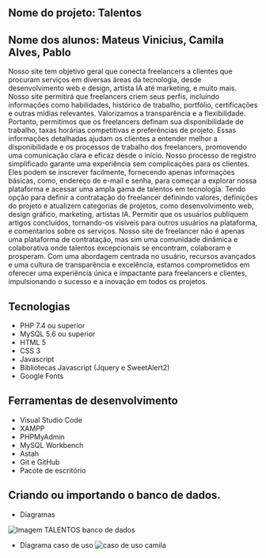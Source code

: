 ## Nome do projeto: Talentos 
## Nome dos alunos: Mateus Vinicius, Camila Alves, Pablo

Nosso site tem objetivo geral que conecta freelancers a clientes que procuram serviços em diversas áreas da tecnologia, desde desenvolvimento web e design, artista IA até marketing, e muito mais.
Nosso site permitirá que freelancers criem seus perfis, incluindo informações como habilidades, histórico de trabalho, portfólio, certificações  e outras mídias relevantes.
Valorizamos a transparência e a flexibilidade. Portanto, permitimos que os freelancers definam sua disponibilidade de trabalho, taxas horárias competitivas e preferências de projeto. Essas informações detalhadas ajudam os clientes a entender melhor a disponibilidade e os processos de trabalho dos freelancers, promovendo uma comunicação clara e eficaz desde o início.
Nosso processo de registro simplificado garante uma experiência sem complicações para os clientes. Eles podem se inscrever facilmente, fornecendo apenas informações básicas, como, endereço de e-mail e senha, para começar a explorar nossa plataforma e acessar uma ampla gama de talentos em tecnologia.
Tendo opção para definir a contratação do freelancer definindo valores, definições do projeto e atualizem categorias de projetos, como desenvolvimento web, design gráfico, marketing, artistas IA. 
Permitir que os usuários publiquem artigos concluídos, tornando-os visíveis para outros usuários na plataforma, e comentarios sobre os serviços.
Nosso site de freelancer não é apenas uma plataforma de contratação, mas sim uma comunidade dinâmica e colaborativa onde talentos excepcionais se encontram, colaboram e prosperam. Com uma abordagem centrada no usuário, recursos avançados e uma cultura de transparência e excelência, estamos comprometidos em oferecer uma experiência única e impactante para freelancers e clientes, impulsionando o sucesso e a inovação em todos os projetos.

## Tecnologias
- PHP 7.4 ou superior
- MySQL 5.6 ou superior
- HTML 5
- CSS 3
- Javascript
- Bibliotecas Javascript (Jquery e SweetAlert2)
- Google Fonts 

## Ferramentas de desenvolvimento

- Visual Studio Code
- XAMPP
- PHPMyAdmin
- MySQL Workbench
- Astah
- Git e GitHub
- Pacote de escritório
## Criando ou importando o banco de dados.

- Diagramas

![Imagem TALENTOS banco de dados](https://github.com/Freezycode/talentos-desempregados-ofc/assets/164433371/a1640476-1cde-4322-b394-bc4d37cb95a4)



- Diagrama caso de uso
![caso de uso camila](https://github.com/Freezycode/talentos-desempregados-ofc/assets/164433371/c2009ea3-6653-4c05-a3ed-acd17cf247d5)



